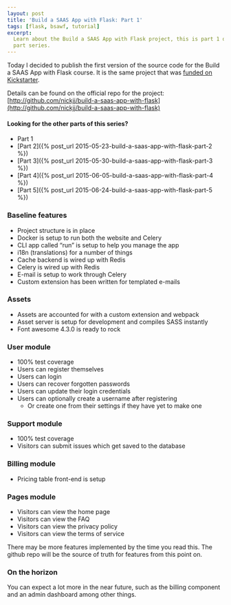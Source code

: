 ```yaml
---
layout: post
title: 'Build a SAAS App with Flask: Part 1'
tags: [flask, bsawf, tutorial]
excerpt:
  Learn about the Build a SAAS App with Flask project, this is part 1 of a 5
  part series.
---
```


Today I decided to publish the first version of the source code for the Build
a SAAS App with Flask course. It is the same project that was
<a target="_blank" href="https://www.kickstarter.com/projects/nickjj/build-a-saas-app-with-flask-and-deploy-it-with-doc/description">funded on Kickstarter</a>.

Details can be found on the official repo for the project:  
[http://github.com/nickjj/build-a-saas-app-with-flask](http://github.com/nickjj/build-a-saas-app-with-flask)

#### Looking for the other parts of this series?

- Part 1
- [Part 2]({% post_url 2015-05-23-build-a-saas-app-with-flask-part-2 %})
- [Part 3]({% post_url 2015-05-30-build-a-saas-app-with-flask-part-3 %})
- [Part 4]({% post_url 2015-06-05-build-a-saas-app-with-flask-part-4 %})
- [Part 5]({% post_url 2015-06-24-build-a-saas-app-with-flask-part-5 %})

### Baseline features

- Project structure is in place
- Docker is setup to run both the website and Celery
- CLI app called “run” is setup to help you manage the app
- i18n (translations) for a number of things
- Cache backend is wired up with Redis
- Celery is wired up with Redis
- E-mail is setup to work through Celery
- Custom extension has been written for templated e-mails

### Assets

- Assets are accounted for with a custom extension and webpack
- Asset server is setup for development and compiles SASS instantly
- Font awesome 4.3.0 is ready to rock

### User module

- 100% test coverage
- Users can register themselves
- Users can login
- Users can recover forgotten passwords
- Users can update their login credentials
- Users can optionally create a username after registering
  - Or create one from their settings if they have yet to make one

### Support module
- 100% test coverage
- Visitors can submit issues which get saved to the database

### Billing module

- Pricing table front-end is setup

### Pages module

- Visitors can view the home page
- Visitors can view the FAQ
- Visitors can view the privacy policy
- Visitors can view the terms of service

There may be more features implemented by the time you read this. The github repo
will be the source of truth for features from this point on.

### On the horizon

You can expect a lot more in the near future, such as the billing component and
an admin dashboard among other things.
